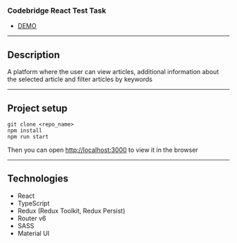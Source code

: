 ### Codebridge React Test Task

- [DEMO](https://dashasm.github.io/iteam_test_task/)

---

## Description

A platform where the user can view articles, additional information about the selected article and filter articles by keywords

---

## Project setup

```
git clone <repo_name>
npm install
npm run start
```

Then you can open [http://localhost:3000](http://localhost:3000) to view it in the browser

---

## Technologies

- React
- TypeScript
- Redux (Redux Toolkit, Redux Persist)
- Router v6
- SASS
- Material UI
